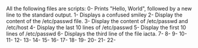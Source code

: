 All the following files are scripts:
0- Prints "Hello, World", followed by a new line to the standard output.
1- Displays a confused smiley
2- Display the content of the /etc/passwd file.
3- Display the content of /etc/passwd and /etc/host
4- Display the last 10 lines of /etc/passwd
5- Display the first 10 lines of /etc/passwd
6- Displays the third line of the file iacta.
7-
8-
9-
10-
11-
12-
13-
14-
15-
16-
17-
18-
19-
20-
21-
22-
